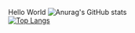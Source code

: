 Hello World
![Anurag's GitHub stats](https://github-readme-stats.vercel.app/api?username=smileWeek&show_icons=true&theme=radical)
<br>
[![Top Langs](https://github-readme-stats.vercel.app/api/top-langs/?username=smileWeek&layout=compact)](https://github.com/smileWeek/github-readme-stats)
<!--
**smileWeek/smileWeek** is a ✨ _special_ ✨ repository because its `README.md` (this file) appears on your GitHub profile.

Here are some ideas to get you started:

- 🔭 I’m currently working on ...
- 🌱 I’m currently learning ...
- 👯 I’m looking to collaborate on ...
- 🤔 I’m looking for help with ...
- 💬 Ask me about ...
- 📫 How to reach me: ...
- 😄 Pronouns: ...
- ⚡ Fun fact: ...
-->
